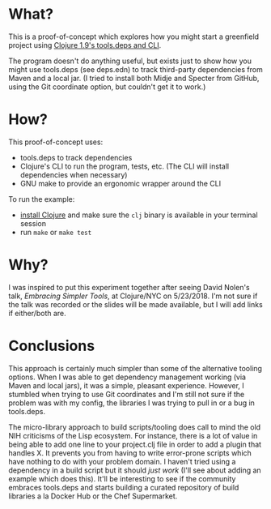 # What?
This is a proof-of-concept which explores how you might start a greenfield
project using [Clojure 1.9's tools.deps and CLI](https://clojure.org/guides/deps_and_cli).

The program doesn't do anything useful, but exists just to show how you might
use tools.deps (see deps.edn) to track third-party dependencies from Maven and
a local jar. (I tried to install both Midje and Specter from GitHub, using the
Git coordinate option, but couldn't get it to work.)

# How?
This proof-of-concept uses:
- tools.deps to track dependencies
- Clojure's CLI to run the program, tests, etc. (The CLI will install
dependencies when necessary)
- GNU make to provide an ergonomic wrapper around the CLI

To run the example:
- [install Clojure](https://clojure.org/guides/getting_started) and make sure the `clj` binary is available in your
terminal session
- run `make` or `make test`

# Why?
I was inspired to put this experiment together after seeing David Nolen's talk,
_Embracing Simpler Tools_, at Clojure/NYC on 5/23/2018. I'm not sure if the
talk was recorded or the slides will be made available, but I will add links if
either/both are.

# Conclusions
This approach is certainly much simpler than some of the alternative tooling
options. When I was able to get dependency management working (via Maven and
local jars), it was a simple, pleasant experience. However, I stumbled when
trying to use Git coordinates and I'm still not sure if the problem was with my
config, the libraries I was trying to pull in or a bug in tools.deps.

The micro-library approach to build scripts/tooling does call to mind the old
NIH criticisms of the Lisp ecosystem. For instance, there is a lot of value in
being able to add one line to your project.clj file in order to add a plugin
that handles X. It prevents you from having to write error-prone scripts which
have nothing to do with your problem domain. I haven't tried using a dependency
in a build script but it should _just work_ (I'll see about adding an example
which does this). It'll be interesting to see if the community embraces
tools.deps and starts building a curated repository of build libraries a la
Docker Hub or the Chef Supermarket.
